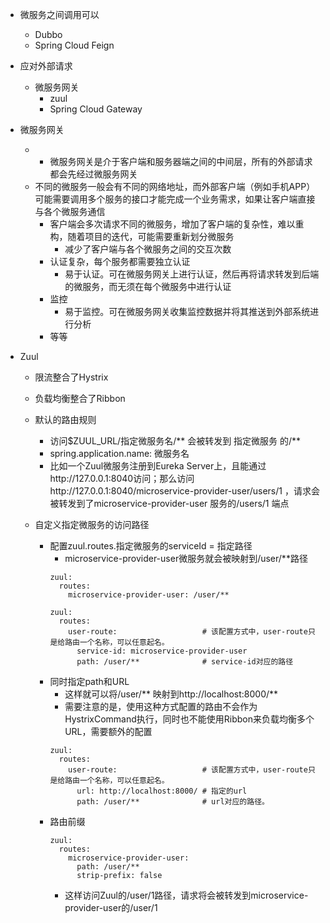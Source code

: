 


- 微服务之间调用可以
    - Dubbo
    - Spring Cloud Feign
- 应对外部请求
    - 微服务网关
        - zuul
        - Spring Cloud Gateway
- 微服务网关
    - - 微服务网关是介于客户端和服务器端之间的中间层，所有的外部请求都会先经过微服务网关
    - 不同的微服务一般会有不同的网络地址，而外部客户端（例如手机APP）可能需要调用多个服务的接口才能完成一个业务需求，如果让客户端直接与各个微服务通信
        - 客户端会多次请求不同的微服务，增加了客户端的复杂性，难以重构，随着项目的迭代，可能需要重新划分微服务
            - 减少了客户端与各个微服务之间的交互次数
        - 认证复杂，每个服务都需要独立认证
            - 易于认证。可在微服务网关上进行认证，然后再将请求转发到后端的微服务，而无须在每个微服务中进行认证
        - 监控
            - 易于监控。可在微服务网关收集监控数据并将其推送到外部系统进行分析
        - 等等
    
    
- Zuul
    - 限流整合了Hystrix
    - 负载均衡整合了Ribbon
    
    - 默认的路由规则
        - 访问$ZUUL_URL/指定微服务名/** 会被转发到 指定微服务 的/**
        - spring.application.name: 微服务名
        - 比如一个Zuul微服务注册到Eureka Server上，且能通过http://127.0.0.1:8040访问；那么访问http://127.0.0.1:8040/microservice-provider-user/users/1 ，请求会被转发到了microservice-provider-user 服务的/users/1 端点
    - 自定义指定微服务的访问路径
        - 配置zuul.routes.指定微服务的serviceId = 指定路径
            - microservice-provider-user微服务就会被映射到/user/**路径
            ```
            zuul:
              routes:
                microservice-provider-user: /user/**
            
            ```
            ```
            zuul:
              routes:
                user-route:                   # 该配置方式中，user-route只是给路由一个名称，可以任意起名。
                  service-id: microservice-provider-user
                  path: /user/**              # service-id对应的路径
            ```
        - 同时指定path和URL
            - 这样就可以将/user/** 映射到http://localhost:8000/**
            - 需要注意的是，使用这种方式配置的路由不会作为HystrixCommand执行，同时也不能使用Ribbon来负载均衡多个URL，需要额外的配置
            ```
            zuul:
              routes:
                user-route:                   # 该配置方式中，user-route只是给路由一个名称，可以任意起名。
                  url: http://localhost:8000/ # 指定的url
                  path: /user/**              # url对应的路径。
            ```
        - 路由前缀
            ```
            zuul:
              routes:
                microservice-provider-user: 
                  path: /user/**
                  strip-prefix: false          
            ```
            - 这样访问Zuul的/user/1路径，请求将会被转发到microservice-provider-user的/user/1
        